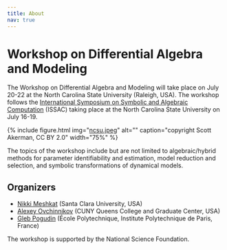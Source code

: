 ```yaml
---
title: About
nav: true
---
```


# Workshop on Differential Algebra and Modeling

The Workshop on Differential Algebra and Modeling will take place on July 20-22 at the North Carolina State University (Raleigh, USA).
The workshop follows the [International Symposium on Symbolic and Algebraic Computation](https://www.issac-conference.org/2024/) (ISSAC) 
taking place at the North Carolina State University on July 16-19.

{% include figure.html img="[ncsu.jpeg](https://visit.ncsu.edu/wp-content/uploads/sites/27/2020/02/SAS_2.jpg)" alt="" caption="copyright Scott Akerman, CC BY 2.0" width="75%" %}

The topics of the workshop include but are not limited to algebraic/hybrid methods for parameter identifiability and estimation, model reduction and selection, and symbolic transformations of dynamical models. 

## Organizers

* [Nikki Meshkat](https://www.scu.edu/cas/mathcs/faculty-and-staff/nicolette-meshkat/) (Santa Clara University, USA)
* [Alexey Ovchinnikov](https://qcpages.qc.cuny.edu/~aovchinnikov/) (CUNY Queens College and Graduate Center, USA)
* [Gleb Pogudin](http://www.lix.polytechnique.fr/Labo/Gleb.POGUDIN/) (École Polytechnique, Institute Polytechnique de Paris, France)

The workshop is supported by the National Science Foundation.

